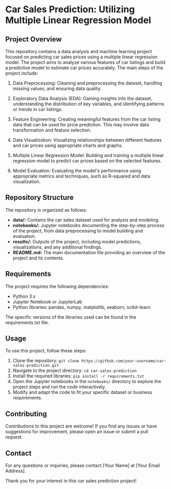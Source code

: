 # Car Sales Prediction: Utilizing Multiple Linear Regression Model

## Project Overview

This repository contains a data analysis and machine learning project focused on predicting car sales prices using a multiple linear regression model. The project aims to analyze various features of car listings and build a predictive model to estimate car prices accurately. The main steps of the project include:

1. Data Preprocessing: Cleaning and preprocessing the dataset, handling missing values, and ensuring data quality.

2. Exploratory Data Analysis (EDA): Gaining insights into the dataset, understanding the distribution of key variables, and identifying patterns or trends in car listings.

3. Feature Engineering: Creating meaningful features from the car listing data that can be used for price prediction. This may involve data transformation and feature selection.

4. Data Visualization: Visualizing relationships between different features and car prices using appropriate charts and graphs.

5. Multiple Linear Regression Model: Building and training a multiple linear regression model to predict car prices based on the selected features.

6. Model Evaluation: Evaluating the model's performance using appropriate metrics and techniques, such as R-squared and data visualization.


## Repository Structure

The repository is organized as follows:

- **data/:** Contains the car sales dataset used for analysis and modeling.
- **notebooks/:** Jupyter notebooks documenting the step-by-step process of the project, from data preprocessing to model building and evaluation.
- **results/:** Outputs of the project, including model predictions, visualizations, and any additional findings.
- **README.md:** The main documentation file providing an overview of the project and its contents.

## Requirements

The project requires the following dependencies:

- Python 3.x
- Jupyter Notebook or JupyterLab
- Python libraries: pandas, numpy, matplotlib, seaborn, scikit-learn

The specific versions of the libraries used can be found in the requirements.txt file.

## Usage

To use this project, follow these steps:

1. Clone the repository: `git clone https://github.com/your-username/car-sales-prediction.git`
2. Navigate to the project directory: `cd car-sales-prediction`
3. Install the required libraries: `pip install -r requirements.txt`
4. Open the Jupyter notebooks in the `notebooks/` directory to explore the project steps and run the code interactively.
5. Modify and adapt the code to fit your specific dataset or business requirements.

## Contributing

Contributions to this project are welcome! If you find any issues or have suggestions for improvement, please open an issue or submit a pull request.

## Contact

For any questions or inquiries, please contact [Your Name] at [Your Email Address].

Thank you for your interest in this car sales prediction project!
